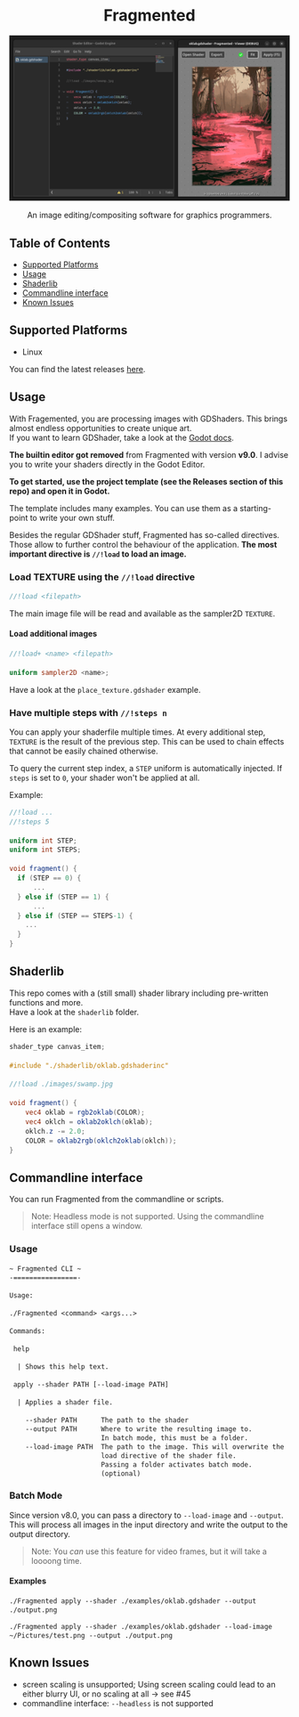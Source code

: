 
<h1 align=center>Fragmented</h1>

![screenshot](./screenshot.png)

<p align=center>An image editing/compositing software for graphics programmers.</p>

## Table of Contents

- [Supported Platforms](#supported-platforms)
- [Usage](#usage)
- [Shaderlib](#shaderlib)
- [Commandline interface](#commandline-interface)
- [Known Issues](#known-issues)

## Supported Platforms

- Linux

You can find the latest releases [here](https://github.com/ChaoticByte/Fragmented/releases/latest).

## Usage

With Fragemented, you are processing images with GDShaders. This brings almost endless opportunities to create unique art.  
If you want to learn GDShader, take a look at the [Godot docs](https://docs.godotengine.org/en/stable/tutorials/shaders/).

**The builtin editor got removed** from Fragmented with version **v9.0**. I advise you to write your shaders directly in the Godot Editor.

**To get started, use the project template (see the Releases section of this repo) and open it in Godot.**

The template includes many examples. You can use them as a starting-point to write your own stuff.

Besides the regular GDShader stuff, Fragmented has so-called directives. Those allow to further control the behaviour of the application. **The most important directive is `//!load` to load an image.**

### Load TEXTURE using the `//!load` directive

```glsl
//!load <filepath>
```

The main image file will be read and available as the sampler2D `TEXTURE`.

#### Load additional images

```glsl
//!load+ <name> <filepath>

uniform sampler2D <name>;
```

Have a look at the `place_texture.gdshader` example.

### Have multiple steps with `//!steps n`

You can apply your shaderfile multiple times. At every additional step, `TEXTURE` is the result of the previous step. This can be used to chain effects that cannot be easily chained otherwise.

To query the current step index, a `STEP` uniform is automatically injected. If `steps` is set to `0`, your shader won't be applied at all.

Example:

```glsl
//!load ...
//!steps 5

uniform int STEP;
uniform int STEPS;

void fragment() {
  if (STEP == 0) {
	  ...
  } else if (STEP == 1) {
	  ...
  } else if (STEP == STEPS-1) {
    ...
  }
}
```

## Shaderlib

This repo comes with a (still small) shader library including pre-written functions and more.  
Have a look at the `shaderlib` folder.

Here is an example:

```glsl
shader_type canvas_item;

#include "./shaderlib/oklab.gdshaderinc"

//!load ./images/swamp.jpg

void fragment() {
	vec4 oklab = rgb2oklab(COLOR);
	vec4 oklch = oklab2oklch(oklab);
	oklch.z -= 2.0;
	COLOR = oklab2rgb(oklch2oklab(oklch));
}
```

## Commandline interface

You can run Fragmented from the commandline or scripts.

> Note: Headless mode is not supported. Using the commandline interface still opens a window.

### Usage

```
~ Fragmented CLI ~
-================-

Usage:

./Fragmented <command> <args...>

Commands:

 help

  | Shows this help text.

 apply --shader PATH [--load-image PATH]

  | Applies a shader file.

    --shader PATH      The path to the shader
    --output PATH      Where to write the resulting image to.
                       In batch mode, this must be a folder.
    --load-image PATH  The path to the image. This will overwrite the
                       load directive of the shader file.
                       Passing a folder activates batch mode.
                       (optional)

```

### Batch Mode

Since version v8.0, you can pass a directory to `--load-image` and `--output`. This will process all images in the input directory and write the output to the output directory.

> Note: You *can* use this feature for video frames, but it will take a loooong time.

#### Examples

```
./Fragmented apply --shader ./examples/oklab.gdshader --output ./output.png
```

```
./Fragmented apply --shader ./examples/oklab.gdshader --load-image ~/Pictures/test.png --output ./output.png
```

## Known Issues

- screen scaling is unsupported; Using screen scaling could lead to an either blurry UI, or no scaling at all -> see #45
- commandline interface: `--headless` is not supported

